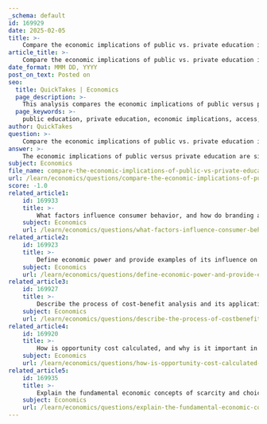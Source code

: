 ```yaml
---
_schema: default
id: 169929
date: 2025-02-05
title: >-
    Compare the economic implications of public vs. private education in terms of access and equity.
article_title: >-
    Compare the economic implications of public vs. private education in terms of access and equity.
date_format: MMM DD, YYYY
post_on_text: Posted on
seo:
  title: QuickTakes | Economics
  page_description: >-
    This analysis compares the economic implications of public versus private education, focusing on access and equity issues caused by funding mechanisms, socioeconomic disparities, and the resulting educational outcomes.
  page_keywords: >-
    public education, private education, economic implications, access, equity, funding, socioeconomic status, educational quality, disparity, inclusivity, opportunity cost, social stratification, specialized programs, tuition fees, resource allocation
author: QuickTakes
question: >-
    Compare the economic implications of public vs. private education in terms of access and equity.
answer: >-
    The economic implications of public versus private education are significant, particularly in terms of access and equity. Here’s a detailed comparison based on the gathered information:\n\n### Public Education\n1. **Funding and Accessibility**:\n   - Public education is funded through taxes, which means it is designed to be accessible to all students, regardless of their socioeconomic status. This universal access aims to provide a basic level of education to every child, promoting equity in educational opportunities.\n   - However, the quality of public education can vary significantly based on local funding levels, which are often tied to property taxes. This can lead to disparities in educational quality between affluent and less affluent areas.\n\n2. **Equity Considerations**:\n   - Public schools are mandated to accept all students, which theoretically promotes inclusivity. However, in practice, issues such as overcrowding, underfunding, and varying levels of resources can hinder equitable access to quality education.\n   - Special programs and support services may be limited in underfunded public schools, affecting students with diverse needs.\n\n### Private Education\n1. **Funding and Accessibility**:\n   - Private education is funded through tuition paid by families and private donations. This funding model can lead to higher quality facilities and resources, but it also creates barriers to access for lower-income families.\n   - As a result, private schools may be perceived as offering superior education, but they often cater to a more exclusive demographic, limiting access based on financial capability.\n\n2. **Equity Considerations**:\n   - Private schools can offer specialized programs and smaller class sizes, which may enhance educational outcomes for those who can afford them. However, this exclusivity raises concerns about equity, as not all students have the same opportunities to attend these institutions.\n   - The existence of private education can exacerbate social stratification, as families with greater economic power can afford better educational options, leaving disadvantaged groups with fewer choices.\n\n### Economic Implications\n- **Opportunity Cost**: Families must weigh the opportunity costs associated with choosing between public and private education. For instance, the financial burden of private tuition may limit other investments, such as savings or home ownership.\n- **Marginal Thinking**: Parents may consider the marginal benefits of private education (e.g., better college preparation, networking opportunities) against the marginal costs (tuition fees, transportation).\n- **Incentives**: The structure of public versus private education creates different incentives for families. Public education aims to provide a baseline of education for all, while private education incentivizes families to invest in their children's education for potentially better outcomes.\n\n### Conclusion\nIn summary, public education aims to provide equitable access to education for all students, but it faces challenges related to funding disparities and resource allocation. Private education, while often offering higher quality and specialized programs, can create inequities by limiting access based on financial means. The economic implications of these systems highlight the importance of considering both access and equity in educational policy discussions.
subject: Economics
file_name: compare-the-economic-implications-of-public-vs-private-education-in-terms-of-access-and-equity.md
url: /learn/economics/questions/compare-the-economic-implications-of-public-vs-private-education-in-terms-of-access-and-equity
score: -1.0
related_article1:
    id: 169933
    title: >-
        What factors influence consumer behavior, and how do branding and marketing play a role?
    subject: Economics
    url: /learn/economics/questions/what-factors-influence-consumer-behavior-and-how-do-branding-and-marketing-play-a-role
related_article2:
    id: 169923
    title: >-
        Define economic power and provide examples of its influence on global trade.
    subject: Economics
    url: /learn/economics/questions/define-economic-power-and-provide-examples-of-its-influence-on-global-trade
related_article3:
    id: 169927
    title: >-
        Describe the process of cost-benefit analysis and its application in policy making.
    subject: Economics
    url: /learn/economics/questions/describe-the-process-of-costbenefit-analysis-and-its-application-in-policy-making
related_article4:
    id: 169920
    title: >-
        How is opportunity cost calculated, and why is it important in decision making?
    subject: Economics
    url: /learn/economics/questions/how-is-opportunity-cost-calculated-and-why-is-it-important-in-decision-making
related_article5:
    id: 169935
    title: >-
        Explain the fundamental economic concepts of scarcity and choice.
    subject: Economics
    url: /learn/economics/questions/explain-the-fundamental-economic-concepts-of-scarcity-and-choice
---
```


&nbsp;